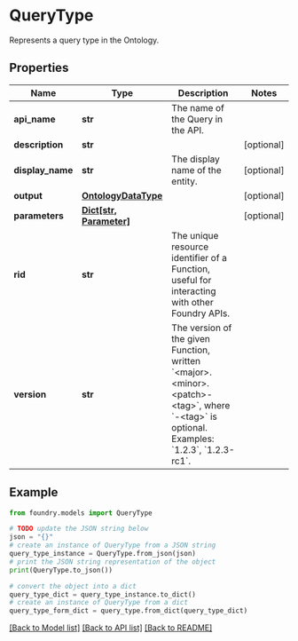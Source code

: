 # QueryType

Represents a query type in the Ontology.

## Properties

Name | Type | Description | Notes
------------ | ------------- | ------------- | -------------
**api_name** | **str** | The name of the Query in the API.  |
**description** | **str** |  | \[optional\]
**display_name** | **str** | The display name of the entity. | \[optional\]
**output** | [**OntologyDataType**](OntologyDataType.md) |  | \[optional\]
**parameters** | [**Dict\[str, Parameter\]**](Parameter.md) |  | \[optional\]
**rid** | **str** | The unique resource identifier of a Function, useful for interacting with other Foundry APIs.  |
**version** | **str** | The version of the given Function, written \`\<major>.\<minor>.\<patch>-\<tag>\`, where \`-\<tag>\` is optional. Examples: \`1.2.3\`, \`1.2.3-rc1\`.  |

## Example

```python
from foundry.models import QueryType

# TODO update the JSON string below
json = "{}"
# create an instance of QueryType from a JSON string
query_type_instance = QueryType.from_json(json)
# print the JSON string representation of the object
print(QueryType.to_json())

# convert the object into a dict
query_type_dict = query_type_instance.to_dict()
# create an instance of QueryType from a dict
query_type_form_dict = query_type.from_dict(query_type_dict)
```

[\[Back to Model list\]](../README.md#documentation-for-models) [\[Back to API list\]](../README.md#documentation-for-api-endpoints) [\[Back to README\]](../README.md)
